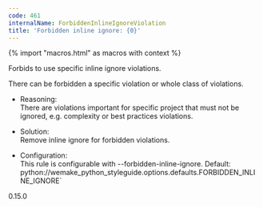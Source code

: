 ```yaml
---
code: 461
internalName: ForbiddenInlineIgnoreViolation
title: 'Forbidden inline ignore: {0}'
---
```


{% import "macros.html" as macros with context %}

Forbids to use specific inline ignore violations.

There can be forbidden a specific violation or whole class of
violations.

  - Reasoning:  
    There are violations important for specific project that must not be
    ignored, e.g. complexity or best practices violations.

  - Solution:  
    Remove inline ignore for forbidden violations.

  - Configuration:  
    This rule is configurable with
    <span class="title-ref">--forbidden-inline-ignore</span><span class="title-ref">.
    Default:
    </span><span class="title-ref">python://wemake\_python\_styleguide.options.defaults.FORBIDDEN\_INLINE\_IGNORE</span>\`

<div class="versionadded">

0.15.0

</div>